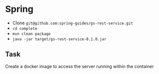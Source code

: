 # Spring

* Clone `git@github.com:spring-guides/gs-rest-service.git`
* `cd complete`
* `mvn clean package`
* `java -jar target/gs-rest-service-0.1.0.jar`

## Task

Create a docker image to access the server running within the container
